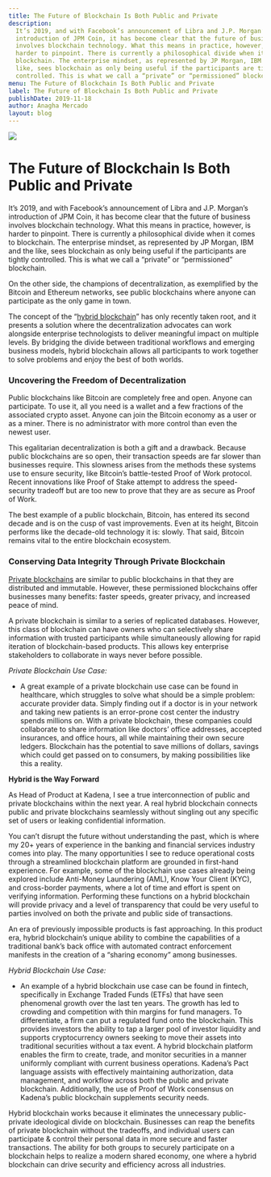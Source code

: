```yaml
---
title: The Future of Blockchain Is Both Public and Private
description:
  It’s 2019, and with Facebook’s announcement of Libra and J.P. Morgan’s
  introduction of JPM Coin, it has become clear that the future of business
  involves blockchain technology. What this means in practice, however, is
  harder to pinpoint. There is currently a philosophical divide when it comes to
  blockchain. The enterprise mindset, as represented by JP Morgan, IBM and the
  like, sees blockchain as only being useful if the participants are tightly
  controlled. This is what we call a “private” or “permissioned” blockchain.
menu: The Future of Blockchain Is Both Public and Private
label: The Future of Blockchain Is Both Public and Private
publishDate: 2019-11-18
author: Anagha Mercado
layout: blog
---
```


![](/assets/blog/2019/1_JLawwD1nZ9HTXmK8l6TVaA.webp)

# The Future of Blockchain Is Both Public and Private

It’s 2019, and with Facebook’s announcement of Libra and J.P. Morgan’s
introduction of JPM Coin, it has become clear that the future of business
involves blockchain technology. What this means in practice, however, is harder
to pinpoint. There is currently a philosophical divide when it comes to
blockchain. The enterprise mindset, as represented by JP Morgan, IBM and the
like, sees blockchain as only being useful if the participants are tightly
controlled. This is what we call a “private” or “permissioned” blockchain.

On the other side, the champions of decentralization, as exemplified by the
Bitcoin and Ethereum networks, see public blockchains where anyone can
participate as the only game in town.

The concept of the
“[hybrid blockchain](https://medium.com/kadena-io/hybrid-blockchain-101-714827d0e77b)”
has only recently taken root, and it presents a solution where the
decentralization advocates can work alongside enterprise technologists to
deliver meaningful impact on multiple levels. By bridging the divide between
traditional workflows and emerging business models, hybrid blockchain allows all
participants to work together to solve problems and enjoy the best of both
worlds.

### Uncovering the Freedom of Decentralization

Public blockchains like Bitcoin are completely free and open. Anyone can
participate. To use it, all you need is a wallet and a few fractions of the
associated crypto asset. Anyone can join the Bitcoin economy as a user or as a
miner. There is no administrator with more control than even the newest user.

This egalitarian decentralization is both a gift and a drawback. Because public
blockchains are so open, their transaction speeds are far slower than businesses
require. This slowness arises from the methods these systems use to ensure
security, like Bitcoin’s battle-tested Proof of Work protocol. Recent
innovations like Proof of Stake attempt to address the speed-security tradeoff
but are too new to prove that they are as secure as Proof of Work.

The best example of a public blockchain, Bitcoin, has entered its second decade
and is on the cusp of vast improvements. Even at its height, Bitcoin performs
like the decade-old technology it is: slowly. That said, Bitcoin remains vital
to the entire blockchain ecosystem.

### **Conserving Data Integrity Through Private Blockchain**

[Private blockchains](https://medium.com/kadena-io/scalablebft-kadenas-private-blockchain-101-c99895c0fd50)
are similar to public blockchains in that they are distributed and immutable.
However, these permissioned blockchains offer businesses many benefits: faster
speeds, greater privacy, and increased peace of mind.

A private blockchain is similar to a series of replicated databases. However,
this class of blockchain can have owners who can selectively share information
with trusted participants while simultaneously allowing for rapid iteration of
blockchain-based products. This allows key enterprise stakeholders to
collaborate in ways never before possible.

_Private Blockchain Use Case:_

- A great example of a private blockchain use case can be found in healthcare,
  which struggles to solve what should be a simple problem: accurate provider
  data. Simply finding out if a doctor is in your network and taking new
  patients is an error-prone cost center the industry spends millions on. With a
  private blockchain, these companies could collaborate to share information
  like doctors’ office addresses, accepted insurances, and office hours, all
  while maintaining their own secure ledgers. Blockchain has the potential to
  save millions of dollars, savings which could get passed on to consumers, by
  making possibilities like this a reality.

**Hybrid is the Way Forward**

As Head of Product at Kadena, I see a true interconnection of public and private
blockchains within the next year. A real hybrid blockchain connects public and
private blockchains seamlessly without singling out any specific set of users or
leaking confidential information.

You can’t disrupt the future without understanding the past, which is where my
20+ years of experience in the banking and financial services industry comes
into play. The many opportunities I see to reduce operational costs through a
streamlined blockchain platform are grounded in first-hand experience. For
example, some of the blockchain use cases already being explored include
Anti-Money Laundering (AML), Know Your Client (KYC), and cross-border payments,
where a lot of time and effort is spent on verifying information. Performing
these functions on a hybrid blockchain will provide privacy and a level of
transparency that could be very useful to parties involved on both the private
and public side of transactions.

An era of previously impossible products is fast approaching. In this product
era, hybrid blockchain’s unique ability to combine the capabilities of a
traditional bank’s back office with automated contract enforcement manifests in
the creation of a “sharing economy” among businesses.

_Hybrid Blockchain Use Case:_

- An example of a hybrid blockchain use case can be found in fintech,
  specifically in Exchange Traded Funds (ETFs) that have seen phenomenal growth
  over the last ten years. The growth has led to crowding and competition with
  thin margins for fund managers. To differentiate, a firm can put a regulated
  fund onto the blockchain. This provides investors the ability to tap a larger
  pool of investor liquidity and supports cryptocurrency owners seeking to move
  their assets into traditional securities without a tax event. A hybrid
  blockchain platform enables the firm to create, trade, and monitor securities
  in a manner uniformly compliant with current business operations. Kadena’s
  Pact language assists with effectively maintaining authorization, data
  management, and workflow across both the public and private blockchain.
  Additionally, the use of Proof of Work consensus on Kadena’s public blockchain
  supplements security needs.

Hybrid blockchain works because it eliminates the unnecessary public-private
ideological divide on blockchain. Businesses can reap the benefits of private
blockchain without the tradeoffs, and individual users can participate & control
their personal data in more secure and faster transactions. The ability for both
groups to securely participate on a blockchain helps to realize a modern shared
economy, one where a hybrid blockchain can drive security and efficiency across
all industries.
